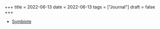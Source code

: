 +++
title = 2022-06-13
date = 2022-06-13
tags = ["Journal"]
draft = false
+++

-   [Symbiote](https://www.intezer.com/blog/research/new-linux-threat-symbiote/)
